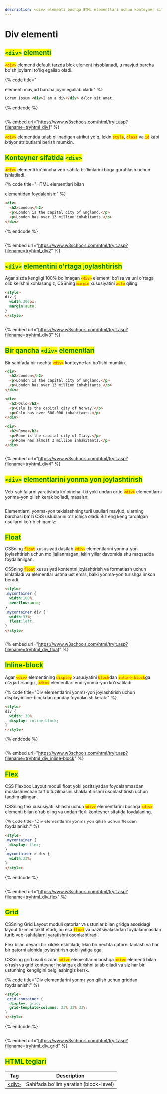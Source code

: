 ```yaml
---
description: <div> elementi boshqa HTML elementlari uchun konteyner sifatida ishlatiladi.
---
```


# Div elementi

## <mark style="color:green;">`<div>`</mark> <mark style="color:green;">elementi</mark>

<mark style="color:red;">`<div>`</mark> elementi default tarzda blok element hisoblanadi, u mavjud barcha bo'sh joylarni to'liq egallab oladi.

{% code title="<div> elementi mavjud barcha joyni egallab oladi:" %}
```html
Lorem Ipsum <div>I am a div</div> dolor sit amet. 
```
{% endcode %}

<figure><img src="../../.gitbook/assets/image (3) (1).png" alt=""><figcaption></figcaption></figure>

{% embed url="https://www.w3schools.com/html/tryit.asp?filename=tryhtml_div1" %}

<mark style="color:red;">`<div>`</mark> elementida talab qilinadigan atribut yo'q, lekin <mark style="color:red;">`style`</mark>, <mark style="color:red;">`class`</mark> va <mark style="color:red;">`id`</mark> kabi ixtiyor atributlarni berish mumkin.

## <mark style="color:green;">Konteyner sifatida</mark> <mark style="color:green;">`<div>`</mark>

<mark style="color:red;">`<div>`</mark> elementi ko'pincha veb-sahifa bo'limlarini birga guruhlash uchun ishlatiladi.

{% code title="HTML elementlari bilan <div> elementidan foydalanish:" %}
```html
<div>
  <h2>London</h2>
  <p>London is the capital city of England.</p>
  <p>London has over 13 million inhabitants.</p>
</div> 
```
{% endcode %}

<figure><img src="../../.gitbook/assets/image.png" alt=""><figcaption></figcaption></figure>

{% embed url="https://www.w3schools.com/html/tryit.asp?filename=tryhtml_div2" %}

## <mark style="color:green;">`<div>`</mark> <mark style="color:green;">elementini o'rtaga joylashtirish</mark>

Agar sizda kengligi 100% bo'lmagan <mark style="color:red;">`<div>`</mark> elementi bo'lsa va uni o'rtaga olib kelishni xohlasangiz, CSSning <mark style="color:red;">`margin`</mark> xususiyatini <mark style="color:red;">`auto`</mark> qiling.

```html
<style>
div {
  width:300px;
  margin:auto;
}
</style> 
```

<figure><img src="../../.gitbook/assets/image (1).png" alt=""><figcaption></figcaption></figure>

{% embed url="https://www.w3schools.com/html/tryit.asp?filename=tryhtml_div3" %}

## <mark style="color:green;">Bir qancha</mark> <mark style="color:green;">`<div>`</mark> <mark style="color:green;">elementlari</mark>

Bir sahifada bir nechta <mark style="color:red;">`<div>`</mark> konteynerlari bo'lishi mumkin.

```html
<div>
  <h2>London</h2>
  <p>London is the capital city of England.</p>
  <p>London has over 13 million inhabitants.</p>
</div>

<div>
  <h2>Oslo</h2>
  <p>Oslo is the capital city of Norway.</p>
  <p>Oslo has over 600.000 inhabitants.</p>
</div>

<div>
  <h2>Rome</h2>
  <p>Rome is the capital city of Italy.</p>
  <p>Rome has almost 3 million inhabitants.</p>
</div> 
```

<figure><img src="../../.gitbook/assets/image (2).png" alt=""><figcaption></figcaption></figure>

{% embed url="https://www.w3schools.com/html/tryit.asp?filename=tryhtml_div4" %}

## <mark style="color:green;">`<div>`</mark> <mark style="color:green;">elementlarini yonma yon joylashtirish</mark>

Veb-sahifalarni yaratishda ko'pincha ikki yoki undan ortiq <mark style="color:red;">`<div>`</mark> elementlarni yonma-yon qilish kerak bo'ladi, masalan:

<figure><img src="../../.gitbook/assets/image (3).png" alt=""><figcaption></figcaption></figure>

Elementlarni yonma-yon tekislashning turli usullari mavjud, ularning barchasi ba'zi CSS uslublarini o'z ichiga oladi. Biz eng keng tarqalgan usullarni ko'rib chiqamiz:

## <mark style="color:green;">Float</mark>

CSSning <mark style="color:red;">`float`</mark> xususiyati dastlab <mark style="color:red;">`<div>`</mark> elementlarini yonma-yon joylashtirish uchun mo'ljallanmagan, lekin yillar davomida shu maqsadda foydalanilgan.

CSSning <mark style="color:red;">`float`</mark> xususiyati kontentni joylashtirish va formatlash uchun ishlatiladi va elementlar ustma ust emas, balki yonma-yon turishga imkon beradi.

```html
<style>
.mycontainer {
  width:100%;
  overflow:auto;
}
.mycontainer div {
  width:33%;
  float:left;
}
</style> 
```

<figure><img src="../../.gitbook/assets/image (4).png" alt=""><figcaption></figcaption></figure>

{% embed url="https://www.w3schools.com/html/tryit.asp?filename=tryhtml_div_float" %}

## <mark style="color:green;">Inline-block</mark>

Agar <mark style="color:red;">`<div>`</mark> elementining <mark style="color:red;">`displey`</mark> xususiyatini <mark style="color:red;">`block`</mark>dan <mark style="color:red;">`inline-block`</mark>ga o'zgartirsangiz, <mark style="color:red;">`<div>`</mark> elementlari endi yonma-yon ko'rsatiladi.

{% code title="Div elementlarini yonma-yon joylashtirish uchun display:inline-blockdan qanday foydalanish kerak:" %}
```html
<style>
div {
  width: 30%;
  display: inline-block;
}
</style> 
```
{% endcode %}

<figure><img src="../../.gitbook/assets/image (5).png" alt=""><figcaption></figcaption></figure>

{% embed url="https://www.w3schools.com/html/tryit.asp?filename=tryhtml_div_inline-block" %}

## <mark style="color:green;">Flex</mark>

CSS Flexbox Layout moduli float yoki pozitsiyadan foydalanmasdan moslashuvchan tartib tuzilmasini shakllantirishni osonlashtirish uchun taqdim qilingan.

CSSning flex xususiyati ishlashi uchun <mark style="color:red;">`<div>`</mark> elementlarini boshqa <mark style="color:red;">`<div>`</mark> elementi bilan o'rab oling va undan flexli konteyner sifatida foydalaning.

{% code title="Div elementlarini yonma yon qilish uchun flexdan foydalanish:" %}
```html
<style>
.mycontainer {
  display: flex;
}
.mycontainer > div {
  width:33%;
}
</style> 
```
{% endcode %}

<figure><img src="../../.gitbook/assets/image (6).png" alt=""><figcaption></figcaption></figure>

{% embed url="https://www.w3schools.com/html/tryit.asp?filename=tryhtml_div_flex" %}

## <mark style="color:green;">Grid</mark>

CSSning Grid Layout moduli qatorlar va ustunlar bilan gridga asosidagi layout tizimini taklif etadi, bu esa <mark style="color:red;">`float`</mark> va pazitsiyalashdan foydalanmasdan turib veb-sahifalarni yaratishni osonlashtiradi.

Flex bilan deyarli bir xildek eshitiladi, lekin bir nechta qatorni tanlash va har bir qatorni alohida joylashtirish qobiliyatiga ega.

CSSning grid usuli sizdan <mark style="color:red;">`<div>`</mark> elementlarini boshqa <mark style="color:red;">`<div>`</mark> elementi bilan o'rash va grid konteyner holatiga ekltirishni talab qiladi va siz har bir ustunning kengligini belgilashingiz kerak.

{% code title="Div elementlarini yonma yon qilish uchun griddan foydalanish:" %}
```html
<style>
.grid-container {
  display: grid;
  grid-template-columns: 33% 33% 33%;
}
</style> 
```
{% endcode %}

<figure><img src="../../.gitbook/assets/image (7).png" alt=""><figcaption></figcaption></figure>

{% embed url="https://www.w3schools.com/html/tryit.asp?filename=tryhtml_div_grid" %}

## <mark style="color:green;">HTML teglari</mark>

| Tag                                                   | Description                            |
| ----------------------------------------------------- | -------------------------------------- |
| [\<div>](https://www.w3schools.com/tags/tag\_div.asp) | Sahifada bo'lim yaratish (block-level) |
